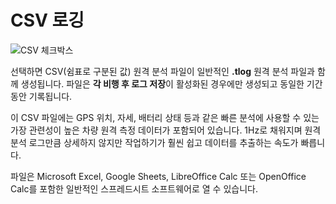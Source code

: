 # CSV 로깅

![CSV 체크박스](../../assets/settings/general/csv.jpg)

선택하면 CSV(쉼표로 구분된 값) 원격 분석 파일이 일반적인 **.tlog** 원격 분석 파일과 함께 생성됩니다. 파일은 **각 비행 후 로그 저장**이 활성화된 경우에만 생성되고 동일한 기간 동안 기록됩니다.

이 CSV 파일에는 GPS 위치, 자세, 배터리 상태 등과 같은 빠른 분석에 사용할 수 있는 가장 관련성이 높은 차량 원격 측정 데이터가 포함되어 있습니다. 1Hz로 채워지며 원격 분석 로그만큼 상세하지 않지만 작업하기가 훨씬 쉽고 데이터를 추출하는 속도가 빠릅니다.

파일은 Microsoft Excel, Google Sheets, LibreOffice Calc 또는 OpenOffice Calc를 포함한 일반적인 스프레드시트 소프트웨어로 열 수 있습니다.
